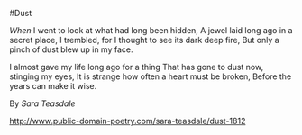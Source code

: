
#Dust

_When_ I went to look at what had long been hidden,
A jewel laid long ago in a secret place,
I trembled, for I thought to see its dark deep fire,
But only a pinch of dust blew up in my face.

I almost gave my life long ago for a thing
That has gone to dust now, stinging my eyes,
It is strange how often a heart must be broken,
Before the years can make it wise.

By *Sara Teasdale*

http://www.public-domain-poetry.com/sara-teasdale/dust-1812
